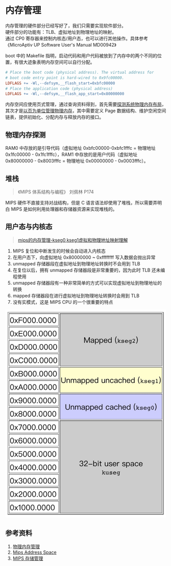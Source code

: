 # 内存管理

内存管理的硬件部分已经写好了，我们只需要实现软件部分。  
硬件部分的功能有：TLB、虚拟地址到物理地址的映射。  
通过 CP0 寄存器来控制内核态/用户态，也可以进行其他操作。具体参考《MicroAptiv UP Software User's Manual MD00942》

boot 中的 Makefile 指明，启动代码和用户代码被放到了内存中的两个不同的位置，有很大迹象表明内存空间可以自行分配。
```makefile
# Place the boot code (physical address). The virtual address for
# boot code entry point is hard-wired to 0x9fc00000.
LDFLAGS += -Wl,--defsym,__flash_start=0xbfc00000
# Place the application code (physical address)
LDFLAGS += -Wl,--defsym,__flash_app_start=0x80000000
```

内存空间应使用页式管理，通过查询资料得到，首先需要[探测系统物理内存布局](https://chyyuu.gitbooks.io/ucore_os_docs/content/lab2/lab2_3_3_2_search_phymem_layout.html)，其次才是[以页为单位管理物理内存](https://chyyuu.gitbooks.io/ucore_os_docs/content/lab2/lab2_3_3_3_phymem_pagelevel.html)，其中需要定义 Page 数据结构、维护空闲空间链表，提供初始化、分配内存与释放内存的接口。

## 物理内存探测

RAM0 中存放的是引导代码（虚拟地址 0xbfc00000-0xbfc1fffc = 物理地址 0x1fc00000 - 0x1fc1fffc），RAM1 中存放的是用户代码（虚拟地址 0x80000000 - 0x8003fffc = 物理地址 0x00000000 - 0x0003fffc）。

## 堆栈

> 《MIPS 体系结构与编程》 刘佩林 P174

MIPS 硬件不直接支持对战结构，但是 C 语言语法却使用了堆栈，所以需要弄明白 MIPS 是如何利用处理器和存储器资源来实现堆栈的。

## 用户态与内核态

> [mips的内存管理-kseg0,kseg1虚拟和物理地址映射理解](http://blog.chinaunix.net/uid-20564848-id-74683.html)

1. MIPS 复位和中断发生的时候会自动进入内核态  
2. 在用户态下，向虚拟地址 0x80000000 ~ 0xffffffff 写入数据会抛出异常  
3. unmapped 存储器段在虚拟地址到物理地址转换时不会用到 TLB  
4. 在复位以后，拥有 unmapped 存储器段是非常重要的，因为此时 TLB 还未编程使用  
5. unmapped 存储器段有一种非常简单的方式可以实现虚拟地址到物理地址的转换  
6. mapped 存储器段在进行虚拟地址到物理地址转换时会用到 TLB
7. 没有实模式，这是 MIPS CPU 的一个很重要的特点


![内存布局](fig/内存布局.png)

## 参考资料

1. [物理内存管理](https://chyyuu.gitbooks.io/ucore_os_docs/content/lab2.html)
2. [Mips Address Space](http://www.johnloomis.org/microchip/pic32/memory/memory.html)
3. [MIPS 存储管理](http://imgtec.eetrend.com/d6-imgtec/article/2014-02/1291.html)